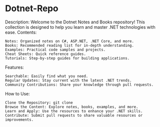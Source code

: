 # Dotnet-Repo
Description:  Welcome to the Dotnet Notes and Books repository! This collection is designed to help you learn and master .NET technologies with ease.
Contents:

    Notes: Organized notes on C#, ASP.NET, .NET Core, and more.
    Books: Recommended reading list for in-depth understanding.
    Examples: Practical code samples and projects.
    Cheat Sheets: Quick reference guides.
    Tutorials: Step-by-step guides for building applications.

Features:

    Searchable: Easily find what you need.
    Regular Updates: Stay current with the latest .NET trends.
    Community Contributions: Share your knowledge through pull requests.

How to Use:

    Clone the Repository: git clone 
    Browse the Content: Explore notes, books, examples, and more.
    Learn and Apply: Use the resources to enhance your .NET skills.
    Contribute: Submit pull requests to share valuable resources or improvements.
